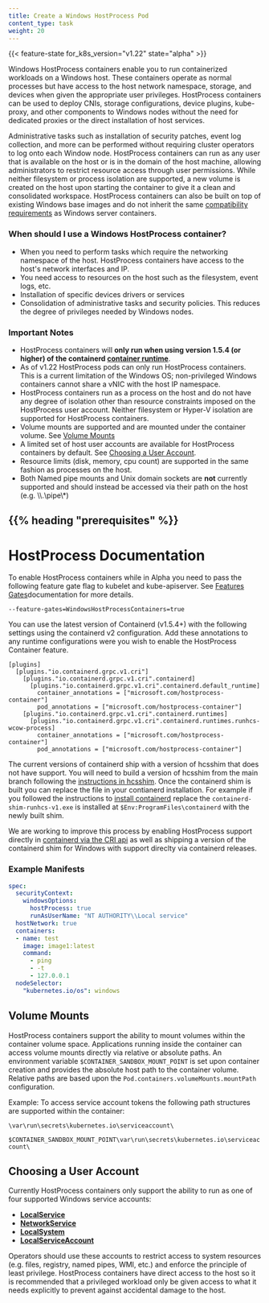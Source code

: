 ```yaml
---
title: Create a Windows HostProcess Pod
content_type: task
weight: 20
---
```


<!-- overview -->

{{< feature-state for_k8s_version="v1.22" state="alpha" >}}

Windows HostProcess containers enable you to run containerized 
 workloads on a Windows host. These containers operate as 
normal processes but have access to the host network namespace, 
storage, and devices when given the appropriate user privileges. 
HostProcess containers can be used to deploy CNIs, 
storage configurations, device plugins, kube-proxy, and other 
components to Windows nodes without the need for dedicated proxies or 
the direct installation of host services.

Administrative tasks such as installation of security patches, event 
log collection, and more can be performed without requiring cluster operators to 
log onto each Window node. HostProcess containers can run as any user that is 
available on the host or is in the domain of the host machine, allowing administrators 
to restrict resource access through user permissions. While neither filesystem or process 
isolation are supported, a new volume is created on the host upon starting the container 
to give it a clean and consolidated workspace. HostProcess containers can also be built on 
top of existing Windows base images and do not inherit the same 
[compatibility requirements](https://docs.microsoft.com/virtualization/windowscontainers/deploy-containers/version-compatibility) as Windows server containers.

### When should I use a Windows HostProcess container?

- When you need to perform tasks which require the networking namespace of the host. 
HostProcess containers have access to the host's network interfaces and IP.
- You need access to resources on the host such as the filesystem, event logs, etc.
- Installation of specific devices drivers or services
- Consolidation of administrative tasks and security policies. This reduces the degree of 
privileges needed by Windows nodes.

### Important Notes

- HostProcess containers will **only run when using version 1.5.4 (or higher) of the containerd [container runtime](https://kubernetes.io/docs/setup/production-environment/container-runtimes/)**.
- As of v1.22 HostProcess pods can only run HostProcess containers. This is a current limitation
 of the Windows OS; non-privileged Windows containers cannot share a vNIC with the host IP namespace.
- HostProcess containers run as a process on the host and do not have any degree of 
isolation other than resource constraints imposed on the HostProcess user account. Neither 
filesystem or Hyper-V isolation are supported for HostProcess containers.
- Volume mounts are supported and are mounted under the container volume. See [Volume Mounts](./create-hostprocess-pod#volume-mounts)
- A limited set of host user accounts are available for HostProcess containers by default. See [Choosing a User Account](./create-hostprocess-pod#choosing-a-user-account).
- Resource limits (disk, memory, cpu count) are supported in the same fashion as processes 
on the host.
- Both Named pipe mounts and Unix domain sockets are **not** currently supported and should instead be accessed via their 
path on the host (e.g. \\\\.\\pipe\\\*)

 ## {{% heading "prerequisites" %}}
# HostProcess Documentation

To enable HostProcess containers while in Alpha you need to pass the following feature gate flag to kubelet and kube-apiserver. See [Features Gates](https://kubernetes.io/docs/reference/command-line-tools-reference/feature-gates/#overview)documentation for more details.

```
--feature-gates=WindowsHostProcessContainers=true
```

You can use the latest version of Containerd (v1.5.4+) with the following settings using the containerd v2 configuration.  Add these annotations to any runtime configurations were you wish to enable the HostProcess Container feature.


```
[plugins]
  [plugins."io.containerd.grpc.v1.cri"]
    [plugins."io.containerd.grpc.v1.cri".containerd]
      [plugins."io.containerd.grpc.v1.cri".containerd.default_runtime]
        container_annotations = ["microsoft.com/hostprocess-container"]
        pod_annotations = ["microsoft.com/hostprocess-container"]
    [plugins."io.containerd.grpc.v1.cri".containerd.runtimes]
      [plugins."io.containerd.grpc.v1.cri".containerd.runtimes.runhcs-wcow-process]
        container_annotations = ["microsoft.com/hostprocess-container"]
        pod_annotations = ["microsoft.com/hostprocess-container"]
```

The current versions of containerd ship with a version of hcsshim that does not have support. You will need to build a version of hcsshim from the main branch following the [instructions in hcsshim](https://github.com/Microsoft/hcsshim/#containerd-shim).  Once the containerd shim is built you can replace the file in your contianerd installation.  For example if you followed the instructions to [install containerd](https://kubernetes.io/docs/setup/production-environment/container-runtimes/#containerd) replace the `containerd-shim-runhcs-v1.exe` is installed at `$Env:ProgramFiles\containerd` with the newly built shim.

We are working to improve this process by enabling HostProcess support directly in [containerd via the CRI api](https://github.com/containerd/containerd/pull/5131) as well as shipping a version of the containerd shim for Windows with support direclty via containerd releases.


### Example Manifests


```yaml
spec:
  securityContext:
    windowsOptions:
      hostProcess: true
      runAsUserName: "NT AUTHORITY\\Local service"
  hostNetwork: true
  containers:
  - name: test
    image: image1:latest
    command:
      - ping
      - -t
      - 127.0.0.1
  nodeSelector:
    "kubernetes.io/os": windows
```

## Volume Mounts

HostProcess containers support the ability to mount volumes within the container volume space. Applications running inside the container can access volume mounts directly via relative or absolute paths. An environment variable `$CONTAINER_SANDBOX_MOUNT_POINT` is set upon container creation and provides the absolute host path to the container volume. Relative paths are based upon the `Pod.containers.volumeMounts.mountPath` configuration.

Example: To access service account tokens the following path structures are supported within the container:

`\var\run\secrets\kubernetes.io\serviceaccount\`

`$CONTAINER_SANDBOX_MOUNT_POINT\var\run\secrets\kubernetes.io\serviceaccount\`

## Choosing a User Account

Currently HostProcess containers only support the ability to run as one of four supported Windows service accounts:

- **[LocalService](https://docs.microsoft.com/en-us/windows/win32/services/localservice-account)**
- **[NetworkService](https://docs.microsoft.com/en-us/windows/win32/services/networkservice-account)**
- **[LocalSystem](https://docs.microsoft.com/en-us/windows/win32/services/localsystem-account)**
- **[LocalServiceAccount](https://docs.microsoft.com/en-us/windows/win32/services/localservice-account)**

Operators should use these accounts to restrict access to system resources (e.g. files, registry, named pipes, WMI, etc.) and enforce the principle of least privilege. HostProcess containers have direct access to the host so it is recommended that a privileged workload only be given access to what it needs explicitly to prevent against accidental damage to the host. 